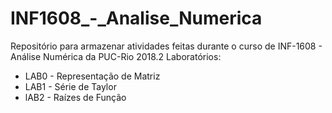 # INF1608_-_Analise_Numerica
Repositório para armazenar atividades feitas durante o curso de INF-1608 - Análise Numérica da PUC-Rio 2018.2
Laboratórios:
 * LAB0 - Representação de Matriz
 * LAB1 - Série de Taylor
 * lAB2 - Raízes de Função
